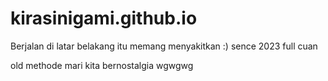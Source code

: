 # kirasinigami.github.io

Berjalan di latar belakang itu memang menyakitkan :)
sence 2023 full cuan

old methode mari kita bernostalgia wgwgwg
